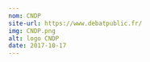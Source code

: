 ```yaml
---
nom: CNDP
site-url: https://www.debatpublic.fr/
img: CNDP.png
alt: logo CNDP
date: 2017-10-17
---
```

